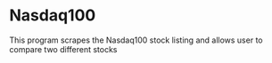 # Nasdaq100
This program scrapes the Nasdaq100 stock listing and allows user to compare two different stocks
